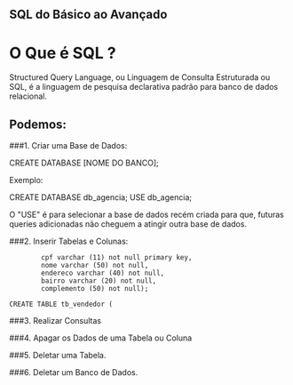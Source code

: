 ## SQL do Básico ao Avançado

# O Que é SQL ?

Structured Query Language, ou Linguagem de Consulta Estruturada ou SQL, é a linguagem de pesquisa declarativa padrão para banco de dados relacional.

## Podemos:

###1. Criar uma Base de Dados:

CREATE DATABASE [NOME DO BANCO];

Exemplo: 

CREATE DATABASE db_agencia;
USE db_agencia;

O "USE" é para selecionar a base de dados recém criada para que, futuras queries adicionadas não cheguem a atingir outra base de dados.

###2. Inserir Tabelas e Colunas:

``` CREATE TABLE tb_cliente (
        cpf varchar (11) not null primary key,
        nome varchar (50) not null,
        endereco varchar (40) not null,
        bairro varchar (20) not null,
        complemento (50) not null);
```

``` CREATE TABLE tb_vendedor ( ```

###3. Realizar Consultas

###4. Apagar os Dados de uma Tabela ou Coluna

###5. Deletar uma Tabela.

###6. Deletar um Banco de Dados.
